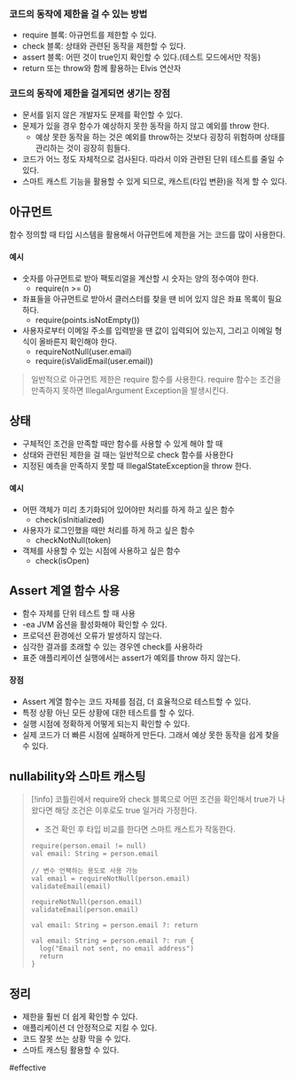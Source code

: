 ### 코드의 동작에 제한을 걸 수 있는 방법
- require 블록: 아규먼트를 제한할 수 있다.
- check 블록: 상태와 관련된 동작을 제한할 수 있다.
- assert 블록: 어떤 것이 true인지 확인할 수 있다.(테스트 모드에서만 작동)
- return 또는 throw와 함께 활용하는 Elvis 연산자

### 코드의 동작에 제한을 걸게되면 생기는 장점
- 문서를 읽지 않은 개발자도 문제를 확인할 수 있다.
- 문제가 있을 경우 함수가 예상하지 못한 동작을 하지 않고 예외를 throw 한다.
	- 예상 못한 동작을 하는 것은 예외를 throw하는 것보다 굉장히 위험하며 상태를 관리하는 것이 굉장히 힘들다.
- 코드가 어느 정도 자체적으로 검사된다. 따라서 이와 관련된 단위 테스트를 줄일 수 있다.
- 스마트 캐스트 기능을 활용할 수 있게 되므로, 캐스트(타입 변환)을 적게 할 수 있다.
## 아규먼트
함수 정의할 때 타입 시스템을 활용해서 아규먼트에 제한을 거는 코드를 많이 사용한다.
#### 예시
- 숫자를 아규먼트로 받아 팩토리얼을 계산할 시 숫자는 양의 정수여야 한다.
	- require(n >= 0)
- 좌표들을 아규먼트로 받아서 클러스터를 찾을 땐 비어 있지 않은 좌표 목록이 필요하다.
	- require(points.isNotEmpty())
- 사용자로부터 이메일 주소를 입력받을 땐 값이 입력되어 있는지, 그리고 이메일 형식이 올바른지 확인해야 한다.
	- requireNotNull(user.email)
	- require(isValidEmail(user.email))
> 일반적으로 아규먼트 제한은 require 함수를 사용한다.
> require 함수는 조건을 만족하지 못하면 IllegalArgument Exception을 발생시킨다.
## 상태
- 구체적인 조건을 만족할 때만 함수를 사용할 수 있게 해야 할 때
- 상태와 관련된 제한을 걸 때는 일반적으로 check 함수를 사용한다
- 지정된 예측을 만족하지 못할 때 IllegalStateException을 throw 한다.
#### 예시
- 어떤 객체가 미리 초기화되어 있어야만 처리를 하게 하고 싶은 함수
	- check(isInitialized)
- 사용자가 로그인했을 때만 처리를 하게 하고 싶은 함수
	- checkNotNull(token)
- 객체를 사용할 수 있는 시점에 사용하고 싶은 함수
	- check(isOpen)
## Assert 계열 함수 사용
- 함수 자체를 단위 테스트 할 때 사용
- -ea JVM 옵션을 활성화해야 확인할 수 있다.
- 프로덕션 환경에선 오류가 발생하지 않는다.
- 심각한 결과를 초래할 수 있는 경우엔 check를 사용하라
- 표준 애플리케이션 실행에서는 assert가 예외를 throw 하지 않는다.
#### 장점
- Assert 계열 함수는 코드 자체를 점검, 더 효율적으로 테스트할 수 있다.
- 특정 상황 아닌 모든 상황에 대한 테스트를 할 수 있다.
- 실행 시점에 정확하게 어떻게 되는지 확인할 수 있다.
- 실제 코드가 더 빠른 시점에 실패하게 만든다. 그래서 예상 못한 동작을 쉽게 찾을 수 있다.
## nullability와 스마트 캐스팅
> [!info] 코틀린에서 require와 check 블록으로 어떤 조건을 확인해서 true가 나왔다면 해당 조건은 이후로도 true 일거라 가정한다.
> - 조건 확인 후 타입 비교를 한다면 스마트 캐스트가 작동한다.
> ```
> require(person.email != null)
> val email: String = person.email
> 
> // 변수 언팩하는 용도로 사용 가능
> val email = requireNotNull(person.email)
> validateEmail(email)
> 
> requireNotNull(person.email)
> validateEmail(person.email)
> 
> val email: String = person.email ?: return
> 
> val email: String = person.email ?: run {
> 	log("Email not sent, no email address")
> 	return
> }

## 정리
- 제한을 훨씬 더 쉽게 확인할 수 있다.
- 애플리케이션 더 안정적으로 지킬 수 있다.
- 코드 잘못 쓰는 상황 막을 수 있다.
- 스마트 캐스팅 활용할 수 있다.

#effective 